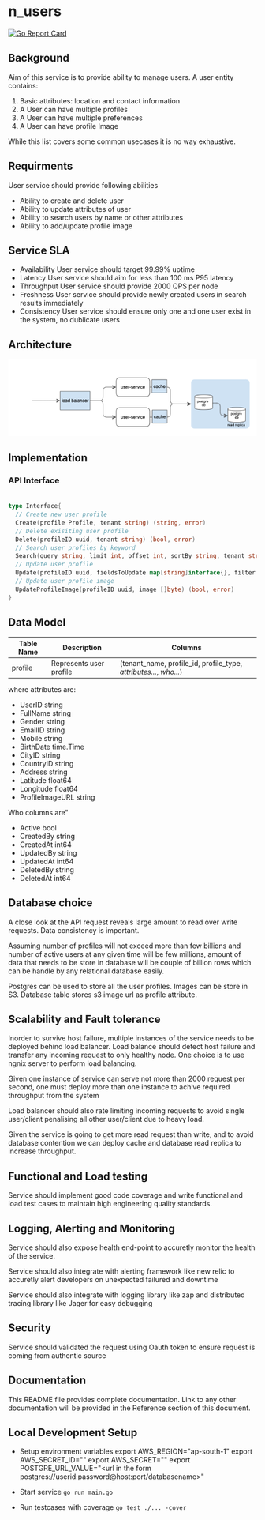 # n_users

[![Go Report Card](https://goreportcard.com/badge/github.com/nimesh-mittal/n_users)](https://goreportcard.com/report/github.com/nimesh-mittal/n_users)

## Background

Aim of this service is to provide ability to manage users. A user entity contains:

1. Basic attributes: location and contact information
2. A User can have multiple profiles
3. A User can have multiple preferences
4. A User can have profile Image

While this list covers some common usecases it is no way exhaustive.

## Requirments

User service should provide following abilities

- Ability to create and delete user
- Ability to update attributes of user
- Ability to search users by name or other attributes
- Ability to add/update profile image

## Service SLA

- Availability
User service should target 99.99% uptime
- Latency
User service should aim for less than 100 ms P95 latency
- Throughput
User service should provide 2000 QPS per node
- Freshness
User service should provide newly created users in search results immediately
- Consistency
User service should ensure only one and one user exist in the system, no dublicate users

## Architecture

![image](https://github.com/nimesh-mittal/n_users/blob/main/.github/images/user_service.png)

## Implementation

### API Interface

```go

type Interface{
  // Create new user profile
  Create(profile Profile, tenant string) (string, error)
  // Delete exisiting user profile
  Delete(profileID uuid, tenant string) (bool, error)
  // Search user profiles by keyword
  Search(query string, limit int, offset int, sortBy string, tenant string) ([]Profile, error)
  // Update user profile
  Update(profileID uuid, fieldsToUpdate map[string]interface{}, filter map[string]interface{}, tenant string) (bool, error)
  // Update user profile image
  UpdateProfileImage(profileID uuid, image []byte) (bool, error)
}

```

## Data Model

| Table Name | Description | Columns |
| ------- | ---- | ---- |
| profile | Represents user profile | (tenant_name, profile_id, profile_type, *attributes...*, *who...*)

where attributes are:

- UserID          string
- FullName        string
- Gender          string
- EmailID         string
- Mobile          string
- BirthDate       time.Time
- CityID          string
- CountryID       string
- Address         string
- Latitude        float64
- Longitude       float64
- ProfileImageURL string

Who columns are"

- Active    bool
- CreatedBy string
- CreatedAt int64
- UpdatedBy string
- UpdatedAt int64
- DeletedBy string
- DeletedAt int64

## Database choice

A close look at the API request reveals large amount to read over write requests. Data consistency is important.

Assuming number of profiles will not exceed more than few billions and number of active users at any given time will be few millions, amount of data that needs to be store in database will be couple of billion rows which can be handle by any relational database easily.

Postgres can be used to store all the user profiles. Images can be store in S3. Database table stores s3 image url as profile attribute.

## Scalability and Fault tolerance

Inorder to survive host failure, multiple instances of the service needs to be deployed behind load balancer. Load balance should detect host failure and transfer any incoming request to only healthy node. One choice is to use ngnix server to perform load balancing.

Given one instance of service can serve not more than 2000 request per second, one must deploy more than one instance to achive required throughput from the system

Load balancer should also rate limiting incoming requests to avoid single user/client penalising all other user/client due to heavy load.

Given the service is going to get more read request than write, and to avoid database contention we can deploy cache and database read replica to increase throughput.

## Functional and Load testing

Service should implement good code coverage and write functional and load test cases to maintain high engineering quality standards.

## Logging, Alerting and Monitoring

Service should also expose health end-point to accuretly monitor the health of the service.

Service should also integrate with alerting framework like new relic to accuretly alert developers on unexpected failured and downtime

Service should also integrate with logging library like zap and distributed tracing library like Jager for easy debugging

## Security

Service should validated the request using Oauth token to ensure request is coming from authentic source

## Documentation

This README file provides complete documentation. Link to any other documentation will be provided in the Reference section of this document.

## Local Development Setup

- Setup environment variables
export AWS_REGION="ap-south-1"
export AWS_SECRET_ID="<key here>"
export AWS_SECRET="<secret here>"
export POSTGRE_URL_VALUE="<url in the form postgres://userid:password@host:port/databasename>"

- Start service
```go run main.go```

- Run testcases with coverage
```go test ./... -cover```

